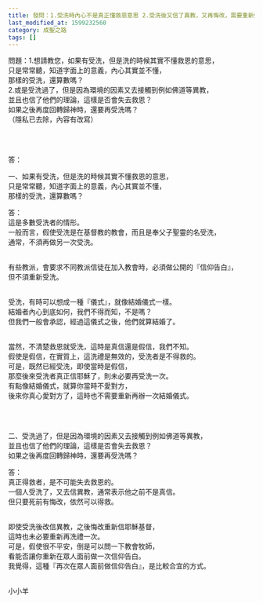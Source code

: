 ```yaml
---
title: 發問：1.受洗時內心不是真正懂救恩意思 2.受洗後又信了異教，又再悔改，需要重新受洗嗎？
last_modified_at: 1599232560
category: 成聖之路
tags: []
---
```


<p>問題：1.想請教您，如果有受洗，但是洗的時候其實不懂救恩的意思，<br/>
只是常常聽，知道字面上的意義，內心其實並不懂，<br/>
那樣的受洗，還算數嗎？<br/>
2.或是受洗過了，但是因為環境的因素又去接觸到例如佛道等異教，<br/>
並且也信了他們的理論，這樣是否會失去救恩？<br/>
如果之後再度回轉歸神時，還要再受洗嗎？<br/>
（隱私已去除，內容有改寫）</p>
<p> </p>
<p><br/>
答：</p>
<p>一、如果有受洗，但是洗的時候其實不懂救恩的意思，<br/>
只是常常聽，知道字面上的意義，內心其實並不懂，<br/>
那樣的受洗，還算數嗎？</p>
<p>答：<br/>
這是多數受洗者的情形。<br/>
一般而言，假使受洗是在基督教的教會，而且是奉父子聖靈的名受洗，<br/>
通常，不須再做另一次受洗。</p>
<p><br/>
有些教派，會要求不同教派信徒在加入教會時，必須做公開的『信仰告白』，<br/>
但不須重新受洗。</p>
<p><br/>
受洗，有時可以想成一種『儀式』，就像結婚儀式一樣。<br/>
結婚者內心到底如何，我們不得而知，不是嗎？<br/>
但我們一般會承認，經過這儀式之後，他們就算結婚了。</p>
<p><br/>
當然，不清楚救恩就受洗，這時是真信還是假信，我們不知。<br/>
假使是假信，在實質上，這洗禮是無效的，受洗者是不得救的。<br/>
可是，既然已經受洗，即使當時是假信，<br/>
那麼後來受洗者真正信耶穌了，則未必要再受洗一次。<br/>
有點像結婚儀式，就算你當時不愛對方，<br/>
後來你真心愛對方了，這時也不需要重新再辦一次結婚儀式。</p>
<p> </p>
<p><br/>
二、受洗過了，但是因為環境的因素又去接觸到例如佛道等異教，<br/>
並且也信了他們的理論，這樣是否會失去救恩？<br/>
如果之後再度回轉歸神時，還要再受洗嗎？</p>
<p>答：<br/>
真正得救者，是不可能失去救恩的。<br/>
一個人受洗了，又去信異教，通常表示他之前不是真信。<br/>
但只要死前有悔改，依然可以得救。</p>
<p><br/>
即使受洗後改信異教，之後悔改重新信耶穌基督，<br/>
這時也未必要重新再洗禮一次。<br/>
可是，假使很不平安，倒是可以問一下教會牧師，<br/>
看能否讓你重新在眾人面前做一次信仰告白。<br/>
我覺得，這種『再次在眾人面前做信仰告白』，是比較合宜的方式。<br/>
 </p>
<p>小小羊</p>
